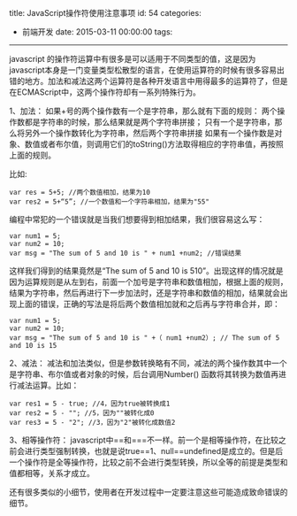 title: JavaScript操作符使用注意事项
id: 54
categories:
  - 前端开发
date: 2015-03-11 00:00:00
tags:
---

javascript 的操作符运算中有很多是可以适用于不同类型的值，这是因为javascript本身是一门变量类型松散型的语言，在使用运算符的时候有很多容易出错的地方。加法和减法这两个运算符是各种开发语言中用得最多的运算符了，但是在ECMAScript中，这两个操作符却有一系列特殊行为。
<!--more-->
1、加法：
如果+号的两个操作数有一个是字符串，那么就有下面的规则：
两个操作数都是字符串的时候，那么结果就是两个字符串拼接；
只有一个是字符串，那么将另外一个操作数转化为字符串，然后两个字符串拼接
如果有一个操作数是对象、数值或者布尔值，则调用它们的toString()方法取得相应的字符串值，再按照上面的规则。

比如:

```
var res = 5+5; //两个数值相加，结果为10
var res2 = 5+“5”; //一个数值和一个字符串相加，结果为"55"
```

编程中常犯的一个错误就是当我们想要得到相加结果，我们很容易这么写：

```
var num1 = 5;
var num2 = 10;
var msg = "The sum of 5 and 10 is " + num1 +num2; //错误结果
```

这样我们得到的结果竟然是“The sum of 5 and 10 is 510”。出现这样的情况就是因为运算规则是从左到右，前面一个加号是字符串和数值相加，根据上面的规则，结果为字符串，然后再进行下一步加法时，还是字符串和数值的相加，结果就会出现上面的错误，正确的写法是将后两个数值相加就和之后再与字符串合并，即：

```
var num1 = 5;
var num2 = 10;
var msg = "The sum of 5 and 10 is " +（ num1 +num2）; // The sum of 5 and 10 is 15
```
2、减法：
减法和加法类似，但是参数转换略有不同，减法的两个操作数其中一个是字符串、布尔值或者对象的时候，后台调用Number() 函数将其转换为数值再进行减法运算。比如：

```
var res1 = 5 - true; //4，因为true被转换成1
var res2 = 5 - ""; //5，因为""被转化成0
var res3 = 5 - "2"; //3，因为"2"被转化成数值2
```

3、相等操作符：
javascript中==和===不一样。前一个是相等操作符，在比较之前会进行类型强制转换，也就是说true==1、null==undefined是成立的。但是后一个操作符是全等操作符，比较之前不会进行类型转换，所以全等的前提是类型和值都相等，关系才成立。

还有很多类似的小细节，使用者在开发过程中一定要注意这些可能造成致命错误的细节。